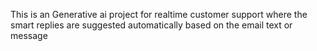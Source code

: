 This is an Generative ai project for realtime customer support where the smart replies are suggested automatically based on the email text or message
